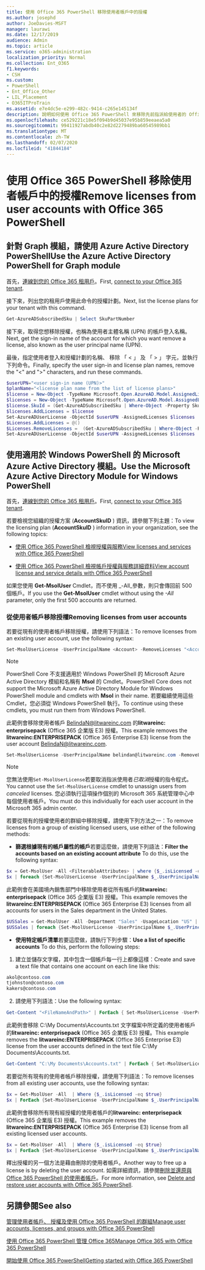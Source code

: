 ```yaml
---
title: 使用 Office 365 PowerShell 移除使用者帳戶中的授權
ms.author: josephd
author: JoeDavies-MSFT
manager: laurawi
ms.date: 12/17/2019
audience: Admin
ms.topic: article
ms.service: o365-administration
localization_priority: Normal
ms.collection: Ent_O365
f1.keywords:
- CSH
ms.custom:
- PowerShell
- Ent_Office_Other
- LIL_Placement
- O365ITProTrain
ms.assetid: e7e4dc5e-e299-482c-9414-c265e145134f
description: 說明如何使用 Office 365 PowerShell 來移除先前指派給使用者的 Office 365 授權。
ms.openlocfilehash: ce529221c18e5f094b9d45037e95b859eeaea5a0
ms.sourcegitcommit: 99411927abdb40c2e82d2279489ba60545989bb1
ms.translationtype: MT
ms.contentlocale: zh-TW
ms.lasthandoff: 02/07/2020
ms.locfileid: "41844184"
---
```

# <a name="remove-licenses-from-user-accounts-with-office-365-powershell"></a><span data-ttu-id="effad-103">使用 Office 365 PowerShell 移除使用者帳戶中的授權</span><span class="sxs-lookup"><span data-stu-id="effad-103">Remove licenses from user accounts with Office 365 PowerShell</span></span>

## <a name="use-the-azure-active-directory-powershell-for-graph-module"></a><span data-ttu-id="effad-104">針對 Graph 模組，請使用 Azure Active Directory PowerShell</span><span class="sxs-lookup"><span data-stu-id="effad-104">Use the Azure Active Directory PowerShell for Graph module</span></span>

<span data-ttu-id="effad-105">首先，[連線到您的 Office 365 租用戶](connect-to-office-365-powershell.md#connect-with-the-azure-active-directory-powershell-for-graph-module)。</span><span class="sxs-lookup"><span data-stu-id="effad-105">First, [connect to your Office 365 tenant](connect-to-office-365-powershell.md#connect-with-the-azure-active-directory-powershell-for-graph-module).</span></span>

<span data-ttu-id="effad-106">接下來，列出您的租用戶使用此命令的授權計劃。</span><span class="sxs-lookup"><span data-stu-id="effad-106">Next, list the license plans for your tenant with this command.</span></span>

```powershell
Get-AzureADSubscribedSku | Select SkuPartNumber
```

<span data-ttu-id="effad-107">接下來，取得您想移除授權，也稱為使用者主體名稱 (UPN) 的帳戶登入名稱。</span><span class="sxs-lookup"><span data-stu-id="effad-107">Next, get the sign-in name of the account for which you want remove a license, also known as the user principal name (UPN).</span></span>

<span data-ttu-id="effad-108">最後，指定使用者登入和授權計劃的名稱、 移除 「 < 」 及 「 > 」 字元，並執行下列命令。</span><span class="sxs-lookup"><span data-stu-id="effad-108">Finally, specify the user sign-in and license plan names, remove the "<" and ">" characters, and run these commands.</span></span>

```powershell
$userUPN="<user sign-in name (UPN)>"
$planName="<license plan name from the list of license plans>"
$license = New-Object -TypeName Microsoft.Open.AzureAD.Model.AssignedLicense
$licenses = New-Object -TypeName Microsoft.Open.AzureAD.Model.AssignedLicenses
$license.SkuId = (Get-AzureADSubscribedSku | Where-Object -Property SkuPartNumber -Value $planName -EQ).SkuID
$licenses.AddLicenses = $license
Set-AzureADUserLicense -ObjectId $userUPN -AssignedLicenses $licenses
$Licenses.AddLicenses = @()
$Licenses.RemoveLicenses =  (Get-AzureADSubscribedSku | Where-Object -Property SkuPartNumber -Value $planName -EQ).SkuID
Set-AzureADUserLicense -ObjectId $userUPN -AssignedLicenses $licenses
```

## <a name="use-the-microsoft-azure-active-directory-module-for-windows-powershell"></a><span data-ttu-id="effad-109">使用適用於 Windows PowerShell 的 Microsoft Azure Active Directory 模組。</span><span class="sxs-lookup"><span data-stu-id="effad-109">Use the Microsoft Azure Active Directory Module for Windows PowerShell</span></span>

<span data-ttu-id="effad-110">首先，[連線到您的 Office 365 租用戶](connect-to-office-365-powershell.md#connect-with-the-microsoft-azure-active-directory-module-for-windows-powershell)。</span><span class="sxs-lookup"><span data-stu-id="effad-110">First, [connect to your Office 365 tenant](connect-to-office-365-powershell.md#connect-with-the-microsoft-azure-active-directory-module-for-windows-powershell).</span></span>
   
<span data-ttu-id="effad-111">若要檢視您組織的授權方案 (**AccountSkuID** ) 資訊，請參閱下列主題：</span><span class="sxs-lookup"><span data-stu-id="effad-111">To view the licensing plan (**AccountSkuID** ) information in your organization, see the following topics:</span></span>
    
  - [<span data-ttu-id="effad-112">使用 Office 365 PowerShell 檢視授權與服務</span><span class="sxs-lookup"><span data-stu-id="effad-112">View licenses and services with Office 365 PowerShell</span></span>](view-licenses-and-services-with-office-365-powershell.md)
    
  - [<span data-ttu-id="effad-113">使用 Office 365 PowerShell 檢視帳戶授權與服務詳細資料</span><span class="sxs-lookup"><span data-stu-id="effad-113">View account license and service details with Office 365 PowerShell</span></span>](view-account-license-and-service-details-with-office-365-powershell.md)
    
<span data-ttu-id="effad-114">如果您使用 **Get-MsolUser** Cmdlet，而不使用 _-All_參數，則只會傳回前 500 個帳戶。</span><span class="sxs-lookup"><span data-stu-id="effad-114">If you use the **Get-MsolUser** cmdlet without using the _-All_ parameter, only the first 500 accounts are returned.</span></span>
    
### <a name="removing-licenses-from-user-accounts"></a><span data-ttu-id="effad-115">從使用者帳戶移除授權</span><span class="sxs-lookup"><span data-stu-id="effad-115">Removing licenses from user accounts</span></span>

<span data-ttu-id="effad-116">若要從現有的使用者帳戶移除授權，請使用下列語法：</span><span class="sxs-lookup"><span data-stu-id="effad-116">To remove licenses from an existing user account, use the following syntax:</span></span>
  
```powershell
Set-MsolUserLicense -UserPrincipalName <Account> -RemoveLicenses "<AccountSkuId1>", "<AccountSkuId2>"...
```

>[!Note]
><span data-ttu-id="effad-117">PowerShell Core 不支援適用於 Windows PowerShell 的 Microsoft Azure Active Directory 模組和名稱有 **Msol** 的 Cmdlet。</span><span class="sxs-lookup"><span data-stu-id="effad-117">PowerShell Core does not support the Microsoft Azure Active Directory Module for Windows PowerShell module and cmdlets with **Msol** in their name.</span></span> <span data-ttu-id="effad-118">若要繼續使用這些 Cmdlet，您必須從 Windows PowerShell 執行。</span><span class="sxs-lookup"><span data-stu-id="effad-118">To continue using these cmdlets, you must run them from Windows PowerShell.</span></span>
>

<span data-ttu-id="effad-119">此範例會移除使用者帳戶 BelindaN@litwareinc.com 的**litwareinc: enterprisepack** (Office 365 企業版 E3) 授權。</span><span class="sxs-lookup"><span data-stu-id="effad-119">This example removes the **litwareinc:ENTERPRISEPACK** (Office 365 Enterprise E3) license from the user account BelindaN@litwareinc.com.</span></span>
  
```powershell
Set-MsolUserLicense -UserPrincipalName belindan@litwareinc.com -RemoveLicenses "litwareinc:ENTERPRISEPACK"
```

>[!Note]
><span data-ttu-id="effad-120">您無法使用`Set-MsolUserLicense`若要取消指派使用者*已取消*授權的指令程式。</span><span class="sxs-lookup"><span data-stu-id="effad-120">You cannot use the `Set-MsolUserLicense` cmdlet to unassign users from *canceled* licenses.</span></span> <span data-ttu-id="effad-121">您必須執行這項操作個別的 Microsoft 365 系統管理中心中每個使用者帳戶。</span><span class="sxs-lookup"><span data-stu-id="effad-121">You must do this individually for each user account in the Microsoft 365 admin center.</span></span>
>

<span data-ttu-id="effad-122">若要從現有的授權使用者的群組中移除授權，請使用下列方法之一：</span><span class="sxs-lookup"><span data-stu-id="effad-122">To remove licenses from a group of existing licensed users, use either of the following methods:</span></span>
  
- <span data-ttu-id="effad-123">**篩選根據現有的帳戶屬性的帳戶**若要這麼做，請使用下列語法：</span><span class="sxs-lookup"><span data-stu-id="effad-123">**Filter the accounts based on an existing account attribute** To do this, use the following syntax:</span></span>
    
```powershell
$x = Get-MsolUser -All <FilterableAttributes> | where {$_.isLicensed -eq $true}
$x | foreach {Set-MsolUserLicense -UserPrincipalName $_.UserPrincipalName -RemoveLicenses "<AccountSkuId1>", "<AccountSkuId2>"...}
```

<span data-ttu-id="effad-124">此範例會在美國境內銷售部門中移除使用者從所有帳戶的**litwareinc: enterprisepack** (Office 365 企業版 E3) 授權。</span><span class="sxs-lookup"><span data-stu-id="effad-124">This example removes the  **litwareinc:ENTERPRISEPACK** (Office 365 Enterprise E3) licenses from all accounts for users in the Sales department in the United States.</span></span>
    
```powershell
$USSales = Get-MsolUser -All -Department "Sales" -UsageLocation "US" | where {$_.isLicensed -eq $true}
$USSales | foreach {Set-MsolUserLicense -UserPrincipalName $_.UserPrincipalName -RemoveLicenses "litwareinc:ENTERPRISEPACK"}
```

- <span data-ttu-id="effad-125">**使用特定帳戶清單**若要這麼做，請執行下列步驟：</span><span class="sxs-lookup"><span data-stu-id="effad-125">**Use a list of specific accounts** To do this, perform the following steps:</span></span>
    
1. <span data-ttu-id="effad-126">建立並儲存文字檔，其中包含一個帳戶每一行上都像這樣：</span><span class="sxs-lookup"><span data-stu-id="effad-126">Create and save a text file that contains one account on each line like this:</span></span>
    
  ```powershell
akol@contoso.com
tjohnston@contoso.com
kakers@contoso.com
  ```

2. <span data-ttu-id="effad-127">請使用下列語法：</span><span class="sxs-lookup"><span data-stu-id="effad-127">Use the following syntax:</span></span>
    
  ```powershell
  Get-Content "<FileNameAndPath>" | ForEach { Set-MsolUserLicense -UserPrincipalName $_ -RemoveLicenses "<AccountSkuId1>", "<AccountSkuId2>"... }
  ```

<span data-ttu-id="effad-128">此範例會移除 C:\My Documents\Accounts.txt 文字檔案中所定義的使用者帳戶的**litwareinc: enterprisepack** (Office 365 企業版 E3) 授權。</span><span class="sxs-lookup"><span data-stu-id="effad-128">This example removes the **litwareinc:ENTERPRISEPACK** (Office 365 Enterprise E3) license from the user accounts defined in the text file C:\My Documents\Accounts.txt.</span></span>
    
  ```powershell
  Get-Content "C:\My Documents\Accounts.txt" | ForEach { Set-MsolUserLicense -UserPrincipalName $_ -RemoveLicenses "litwareinc:ENTERPRISEPACK" }
  ```

<span data-ttu-id="effad-129">若要從所有現有的使用者帳戶移除授權，請使用下列語法：</span><span class="sxs-lookup"><span data-stu-id="effad-129">To remove licenses from all existing user accounts, use the following syntax:</span></span>
  
```powershell
$x = Get-MsolUser -All  | Where {$_.isLicensed -eq $true}
$x | ForEach {Set-MsolUserLicense -UserPrincipalName $_.UserPrincipalName -RemoveLicenses "<AccountSkuId1>", "<AccountSkuId2>"...}
```

<span data-ttu-id="effad-130">此範例會移除所有現有經授權的使用者帳戶的**litwareinc: enterprisepack** (Office 365 企業版 E3) 授權。</span><span class="sxs-lookup"><span data-stu-id="effad-130">This example removes the **litwareinc:ENTERPRISEPACK** (Office 365 Enterprise E3) license from all existing licensed user accounts.</span></span>
  
```powershell
$x = Get-MsolUser -All  | Where {$_.isLicensed -eq $true}
$x | ForEach {Set-MsolUserLicense -UserPrincipalName $_.UserPrincipalName -RemoveLicenses "litwareinc:ENTERPRISEPACK"}
```

<span data-ttu-id="effad-131">釋出授權的另一個方法是藉由刪除的使用者帳戶。</span><span class="sxs-lookup"><span data-stu-id="effad-131">Another way to free up a license is by deleting the user account.</span></span> <span data-ttu-id="effad-132">如需詳細資訊，請參閱[刪除並還原與 Office 365 PowerShell 的使用者帳戶](delete-and-restore-user-accounts-with-office-365-powershell.md)。</span><span class="sxs-lookup"><span data-stu-id="effad-132">For more information, see [Delete and restore user accounts with Office 365 PowerShell](delete-and-restore-user-accounts-with-office-365-powershell.md).</span></span>
  
## <a name="see-also"></a><span data-ttu-id="effad-133">另請參閱</span><span class="sxs-lookup"><span data-stu-id="effad-133">See also</span></span>

[<span data-ttu-id="effad-134">管理使用者帳戶、 授權及使用 Office 365 PowerShell 的群組</span><span class="sxs-lookup"><span data-stu-id="effad-134">Manage user accounts, licenses, and groups with Office 365 PowerShell</span></span>](manage-user-accounts-and-licenses-with-office-365-powershell.md)
  
[<span data-ttu-id="effad-135">使用 Office 365 PowerShell 管理 Office 365</span><span class="sxs-lookup"><span data-stu-id="effad-135">Manage Office 365 with Office 365 PowerShell</span></span>](manage-office-365-with-office-365-powershell.md)
  
[<span data-ttu-id="effad-136">開始使用 Office 365 PowerShell</span><span class="sxs-lookup"><span data-stu-id="effad-136">Getting started with Office 365 PowerShell</span></span>](getting-started-with-office-365-powershell.md)


